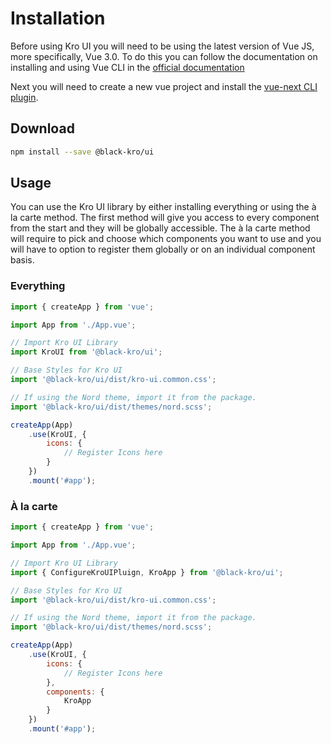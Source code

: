 # Installation
Before using Kro UI you will need to be using the latest version of Vue JS, more specifically, Vue 3.0. To do this you can follow the documentation on
installing and using Vue CLI in the [official documentation](https://cli.vuejs.org/guide/)

Next you will need to create a new vue project and install the [vue-next CLI plugin](https://github.com/vuejs/vue-cli-plugin-vue-next).

## Download

```bash
npm install --save @black-kro/ui
```

## Usage
You can use the Kro UI library by either installing everything or using the à la carte method. The first method will give you access
to every component from the start and they will be globally accessible. The à la carte method will require to pick and choose which components you
want to use and you will have to option to register them globally or on an individual component basis.

### Everything

```js
import { createApp } from 'vue';

import App from './App.vue';

// Import Kro UI Library
import KroUI from '@black-kro/ui';

// Base Styles for Kro UI
import '@black-kro/ui/dist/kro-ui.common.css';

// If using the Nord theme, import it from the package.
import '@black-kro/ui/dist/themes/nord.scss';

createApp(App)
    .use(KroUI, {
        icons: {
            // Register Icons here
        }
    })
    .mount('#app');
```

### À la carte
```js
import { createApp } from 'vue';

import App from './App.vue';

// Import Kro UI Library
import { ConfigureKroUIPluign, KroApp } from '@black-kro/ui';

// Base Styles for Kro UI
import '@black-kro/ui/dist/kro-ui.common.css';

// If using the Nord theme, import it from the package.
import '@black-kro/ui/dist/themes/nord.scss';

createApp(App)
    .use(KroUI, {
        icons: {
            // Register Icons here
        },
        components: {
            KroApp
        }
    })
    .mount('#app');
```

<up-next title="Theming" to="/theme" subtitle="Customize the theme of KroUI"></up-next>